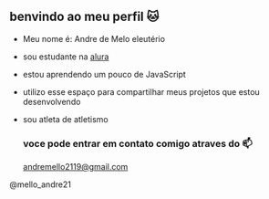 ## benvindo ao meu perfil 🐱
 - Meu nome é: Andre de Melo eleutério  

- sou estudante na [alura](https://www.alura.com.br/)
- estou aprendendo um pouco de JavaScript
- utilizo esse espaço para compartilhar meus projetos que estou desenvolvendo
- sou atleta de atletismo

  ### voce pode entrar em contato comigo atraves do 📫
  andremello2119@gmail.com
  
@mello_andre21
